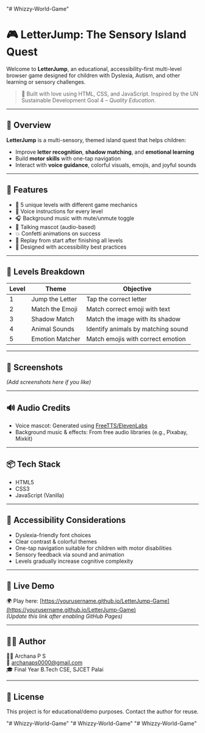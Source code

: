 "# Whizzy-World-Game" 
# 🎮 LetterJump: The Sensory Island Quest

Welcome to **LetterJump**, an educational, accessibility-first multi-level browser game designed for children with Dyslexia, Autism, and other learning or sensory challenges.

> 🧠 Built with love using HTML, CSS, and JavaScript. Inspired by the UN Sustainable Development Goal 4 – *Quality Education*.

---

## 🌟 Overview

**LetterJump** is a multi-sensory, themed island quest that helps children:
- Improve **letter recognition**, **shadow matching**, and **emotional learning**
- Build **motor skills** with one-tap navigation
- Interact with **voice guidance**, colorful visuals, emojis, and joyful sounds

---

## 🧩 Features

- 🎨 5 unique levels with different game mechanics
- 📣 Voice instructions for every level
- 🎧 Background music with mute/unmute toggle
- 🧸 Talking mascot (audio-based)
- 💥 Confetti animations on success
- 🔄 Replay from start after finishing all levels
- 🧠 Designed with accessibility best practices

---

## 🚀 Levels Breakdown

| Level | Theme                  | Objective                          |
|-------|------------------------|-------------------------------------|
| 1     | Jump the Letter        | Tap the correct letter              |
| 2     | Match the Emoji        | Match correct emoji with text       |
| 3     | Shadow Match           | Match the image with its shadow     |
| 4     | Animal Sounds          | Identify animals by matching sound  |
| 5     | Emotion Matcher        | Match emojis with correct emotion   |

---

## 📸 Screenshots

*(Add screenshots here if you like)*

---

## 🔊 Audio Credits

- Voice mascot: Generated using [FreeTTS/ElevenLabs](https://elevenlabs.io)
- Background music & effects: From free audio libraries (e.g., Pixabay, Mixkit)

---

## 📦 Tech Stack

- HTML5
- CSS3
- JavaScript (Vanilla)

---

## 🧠 Accessibility Considerations

- Dyslexia-friendly font choices
- Clear contrast & colorful themes
- One-tap navigation suitable for children with motor disabilities
- Sensory feedback via sound and animation
- Levels gradually increase cognitive complexity

---

## 🔗 Live Demo

🌍 Play here: [https://yourusername.github.io/LetterJump-Game](https://yourusername.github.io/LetterJump-Game)  
*(Update this link after enabling GitHub Pages)*

---

## 🙋‍♀️ Author

👩‍💻 Archana P S  
📧 archanaps0000@gmail.com  
🎓 Final Year B.Tech CSE, SJCET Palai

---

## 📜 License

This project is for educational/demo purposes. Contact the author for reuse.

"# Whizzy-World-Game" 
"# Whizzy-World-Game" 
"# Whizzy-World-Game" 
